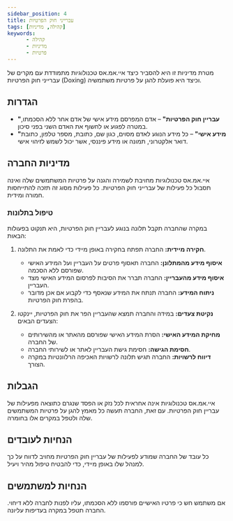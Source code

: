 ```yaml
---
sidebar_position: 4
title: עברייני חוק הפרטיות
tags: [קהילה, מדיניות]
keywords:
      - קהילה
      - מדיניות
      - פרטיות
---
```


מטרת מדיניות זו היא להסביר כיצד איי.אמ.אס טכנולוגיות מתמודדת עם מקרים של עברייני חוק הפרטיות (Doxing) וכיצד היא פועלת להגן על פרטיות משתמשיה.

## הגדרות
- **"עבריין חוק הפרטיות"** – אדם המפרסם מידע אישי של אדם אחר ללא הסכמתו, במטרה לפגוע או לחשוף את האדם השני בפני סיכון.
- **"מידע אישי"** – כל מידע הנוגע לאדם מסוים, כגון שם, כתובת, מספר טלפון, כתובת דואר אלקטרוני, תמונה או מידע פיננסי, אשר יכול לשמש לזיהוי אישי.

## מדיניות החברה
איי.אמ.אס טכנולוגיות מחויבת לשמירה והגנה על פרטיות המשתמשים שלה ואינה תסבול כל פעילות של עברייני חוק הפרטיות. כל פעילות מסוג זה תזכה להתייחסות חמורה ומידית.

### טיפול בתלונות
במקרה שהחברה תקבל תלונה בנוגע לעבריין חוק הפרטיות, היא תנקוט בפעולות הבאות:

1. **חקירה מיידית:** החברה תפתח בחקירה באופן מיידי כדי לאמת את התלונה.
   - **איסוף מידע מהמתלונן:** החברה תאסוף פרטים על העבריין ועל המידע האישי שפורסם ללא הסכמה.
   - **איסוף מידע מהעבריין:** החברה תברר את הסיבות לפרסום המידע האישי מצד העבריין.
   - **ניתוח המידע:** החברה תנתח את המידע שנאסף כדי לקבוע אם אכן מדובר בהפרת חוק הפרטיות.

2. **נקיטת צעדים:** במידה והחברה תמצא שהעבריין הפר את חוק הפרטיות, יינקטו הצעדים הבאים:
   - **מחיקת המידע האישי:** הסרת המידע האישי שפורסם מהאתר או מהשירותים של החברה.
   - **חסימת הגישה:** חסימת גישת העבריין לאתר או לשירותי החברה.
   - **דיווח לרשויות:** החברה תגיש תלונה לרשויות האכיפה הרלוונטיות במקרה הצורך.

## הגבלות
איי.אמ.אס טכנולוגיות אינה אחראית לכל נזק או הפסד שנגרם כתוצאה מפעילות של עבריין חוק הפרטיות. עם זאת, החברה תעשה כל מאמץ להגן על פרטיות המשתמשים שלה ולטפל במקרים אלו בחומרה.

## הנחיות לעובדים
כל עובד של החברה שמודע לפעילות של עבריין חוק הפרטיות מחויב לדווח על כך למנהל שלו באופן מיידי, כדי להבטיח טיפול מהיר ויעיל.

## הנחיות למשתמשים
אם משתמש חש כי פרטיו האישיים פורסמו ללא הסכמתו, עליו לפנות לחברה ללא דיחוי. החברה תטפל במקרה בעדיפות עליונה.